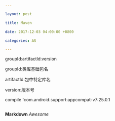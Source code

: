 ```yaml
---

layout: post  

title: Maven

date: 2017-12-03 04:00:00 +0800 

categories: AS  

---
```


 groupId:artifactId:version

groupId:类库基础包名

artifactId:包中特定库名

version:版本号

compile 'com.android.support:appcompat-v7:25.0.1

 


## 



**Markdown**
*Awesome*